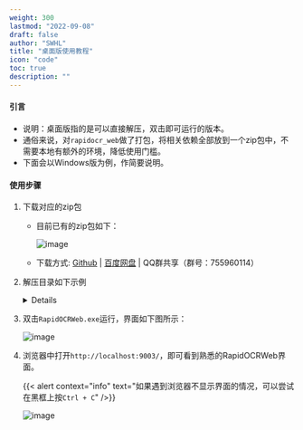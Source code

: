 ```yaml
---
weight: 300
lastmod: "2022-09-08"
draft: false
author: "SWHL"
title: "桌面版使用教程"
icon: "code"
toc: true
description: ""
---
```


#### 引言
- 说明：桌面版指的是可以直接解压，双击即可运行的版本。
- 通俗来说，对`rapidocr_web`做了打包，将相关依赖全部放到一个zip包中，不需要本地有额外的环境，降低使用门槛。
- 下面会以Windows版为例，作简要说明。

#### 使用步骤
1. 下载对应的zip包
    - 目前已有的zip包如下：

         ![image](https://github.com/RapidAI/RapidOCR/assets/28639377/e60a6411-7d3d-4063-9e0a-6d85df78de7a)
    - 下载方式: [Github](https://github.com/RapidAI/RapidOCR/releases/tag/v0.1.5) | [百度网盘](https://pan.baidu.com/s/1Kfk-56I4GoKw8xMZlqUUEw?pwd=rfen) | QQ群共享（群号：755960114）
2. 解压目录如下示例

    <details>

    ```text {linenos=table}
    .
    ├── api-ms-win-core-console-l1-1-0.dll
    ├── api-ms-win-core-datetime-l1-1-0.dll
    ├── api-ms-win-core-debug-l1-1-0.dll
    ├── api-ms-win-core-errorhandling-l1-1-0.dll
    ├── api-ms-win-core-file-l1-1-0.dll
    ├── api-ms-win-core-file-l1-2-0.dll
    ├── api-ms-win-core-file-l2-1-0.dll
    ├── api-ms-win-core-handle-l1-1-0.dll
    ├── api-ms-win-core-heap-l1-1-0.dll
    ├── api-ms-win-core-interlocked-l1-1-0.dll
    ├── api-ms-win-core-libraryloader-l1-1-0.dll
    ├── api-ms-win-core-localization-l1-2-0.dll
    ├── api-ms-win-core-memory-l1-1-0.dll
    ├── api-ms-win-core-namedpipe-l1-1-0.dll
    ├── api-ms-win-core-processenvironment-l1-1-0.dll
    ├── api-ms-win-core-processthreads-l1-1-0.dll
    ├── api-ms-win-core-processthreads-l1-1-1.dll
    ├── api-ms-win-core-profile-l1-1-0.dll
    ├── api-ms-win-core-rtlsupport-l1-1-0.dll
    ├── api-ms-win-core-string-l1-1-0.dll
    ├── api-ms-win-core-synch-l1-1-0.dll
    ├── api-ms-win-core-synch-l1-2-0.dll
    ├── api-ms-win-core-sysinfo-l1-1-0.dll
    ├── api-ms-win-core-timezone-l1-1-0.dll
    ├── api-ms-win-core-util-l1-1-0.dll
    ├── api-ms-win-crt-conio-l1-1-0.dll
    ├── api-ms-win-crt-convert-l1-1-0.dll
    ├── api-ms-win-crt-environment-l1-1-0.dll
    ├── api-ms-win-crt-filesystem-l1-1-0.dll
    ├── api-ms-win-crt-heap-l1-1-0.dll
    ├── api-ms-win-crt-locale-l1-1-0.dll
    ├── api-ms-win-crt-math-l1-1-0.dll
    ├── api-ms-win-crt-process-l1-1-0.dll
    ├── api-ms-win-crt-runtime-l1-1-0.dll
    ├── api-ms-win-crt-stdio-l1-1-0.dll
    ├── api-ms-win-crt-string-l1-1-0.dll
    ├── api-ms-win-crt-time-l1-1-0.dll
    ├── api-ms-win-crt-utility-l1-1-0.dll
    ├── _asyncio.pyd
    ├── base_library.zip
    ├── _bz2.pyd
    ├── _ctypes.pyd
    ├── cv2
    ├── _decimal.pyd
    ├── _hashlib.pyd
    ├── importlib_metadata-6.6.0.dist-info
    ├── libcrypto-1_1.dll
    ├── libopenblas.XWYDX2IKJW2NMTWSFYNGFUWKQU3LYTCZ.gfortran-win_amd64.dll
    ├── libssl-1_1.dll
    ├── _lzma.pyd
    ├── markupsafe
    ├── MSVCP140.dll
    ├── _multiprocessing.pyd
    ├── numpy
    ├── onnxruntime
    ├── _overlapped.pyd
    ├── PIL
    ├── pyclipper
    ├── pyexpat.pyd
    ├── python37.dll
    ├── python3.dll
    ├── _queue.pyd
    ├── rapidocr_onnxruntime
    ├── RapidOCRWeb.exe
    ├── select.pyd
    ├── shapely
    ├── Shapely.libs
    ├── _socket.pyd
    ├── _ssl.pyd
    ├── static
    ├── templates
    ├── ucrtbase.dll
    ├── unicodedata.pyd
    ├── VCRUNTIME140_1.dll
    ├── VCRUNTIME140.dll
    └── yaml
    ```
    </details>

3. 双击`RapidOCRWeb.exe`运行，界面如下图所示：

   ![image](https://github.com/RapidAI/RapidOCR/assets/28639377/5ff1d582-bde8-407f-83be-f3a3ec9c9b87)

4. 浏览器中打开`http://localhost:9003/`，即可看到熟悉的RapidOCRWeb界面。

    {{< alert context="info" text="如果遇到浏览器不显示界面的情况，可以尝试在黑框上按`Ctrl + C`" />}}

    ![image](https://github.com/RapidAI/RapidOCR/assets/28639377/c113c1c6-376a-48b2-9e52-201e499b1a4f)
